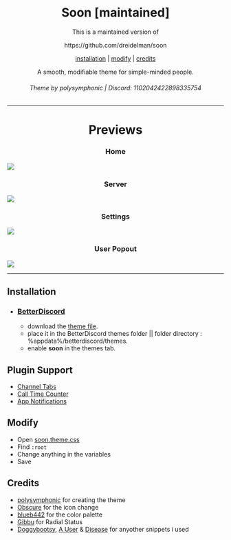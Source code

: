 <h1 align="center">Soon [maintained]</h1>
<p align="center">This is a maintained version of</p>
<p align="center">
https://github.com/dreidelman/soon
</p>
<p align="center">
  <a href="#installation">installation</a> |
  <a href="#modify">modify</a> |
  <a href="#credits">credits</a>
</p>

<p align="center">A smooth, modifiable theme for simple-minded people.</p>
<h6 align="center">Theme by polysymphonic | Discord: 1102042422898335754</h6>

---

<h1 align="center">Previews</h1>
<p align="center">
<h3 align="center">Home</h3>
  <img src="https://i.ibb.co/FHF807T/Discord-ZPZGb-Cf-LNv.png" />
  <h3 align="center">Server</h3>
  <img src="https://i.ibb.co/VLvvBjT/Discord-q-FW9-WT25k-D.png" />
  <h3 align="center">Settings</h3>
  <img src="https://i.ibb.co/n78HZpK/Discord-1-Pt-P6e2v-SW.png" />
  <h3 align="center">User Popout</h3>
  <img src="https://i.ibb.co/1r5mV6R/Untitled.png" />
</p>

---

## Installation

- ### [BetterDiscord](https://betterdiscord.app)

  - download the [theme file](https://github.com/lilytistic/soon/blob/main/soon.theme.css).
  - place it in the BetterDiscord themes folder || folder directory : %appdata%/betterdiscord/themes.
  - enable **soon** in the themes tab.


## Plugin Support

- [Channel Tabs](https://betterdiscord.app/plugin/ChannelTabs)
- [Call Time Counter](https://betterdiscord.app/plugin/CallTimeCounter)
- [App Notifications](https://betterdiscord.app/plugin/AppNotifications)

## Modify

- Open [soon.theme.css](https://github.com/lilytistic/soon/blob/main/Soon.theme.css)
- Find `:root`
- Change anything in the variables
- Save

## Credits

- [polysymphonic](https://github.com/polysymphonic) for creating the theme
- [Obscure](https://github.com/kritishd8) for the icon change
- [blueb442](https://github.com/blueb442) for the color palette
- [Gibbu](https://github.com/Gibbu) for Radial Status
- [Doggybootsy](https://github.com/doggybootsy), [A User](https://github.com/abUwUser) & [Disease](https://github.com/maenDisease) for anyother snippets i used
